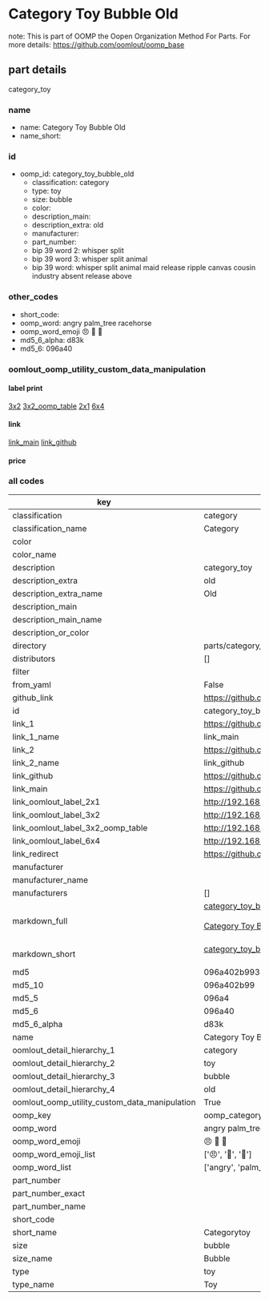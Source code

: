 # Category Toy Bubble Old  

note: This is part of OOMP the Oopen Organization Method For Parts. For more details: https://github.com/oomlout/oomp_base

##  part details
  



category_toy



### name
* name: Category Toy Bubble Old
* name_short: 
### id
* oomp_id: category_toy_bubble_old
  * classification: category
  * type: toy
  * size: bubble
  * color: 
  * description_main: 
  * description_extra: old
  * manufacturer: 
  * part_number: 
  * bip 39 word 2: whisper split
  * bip 39 word 3: whisper split animal
  * bip 39 word: whisper split animal maid release ripple canvas cousin industry absent release above

### other_codes
* short_code: 
* oomp_word: angry palm_tree racehorse
* oomp_word_emoji :angry: :palm_tree: :racehorse:
* md5_6_alpha: d83k
* md5_6: 096a40






### oomlout_oomp_utility_custom_data_manipulation
#### label print
[3x2](http://192.168.1.245:1112/?label=oomp%20d83k)
[3x2_oomp_table](http://192.168.1.108:1112/?label=oomp%20d83k)
[2x1](http://192.168.1.242:1112/?label=oomp%20d83k)
[6x4](http://192.168.1.55:1112/?label=oomp%20d83k)    

#### link

[link_main](https://github.com/oomlout/oomlout_oomp_version_1_messy/tree/main/parts/category_toy_bubble_old) [link_github](https://github.com/oomlout/oomlout_oomp_version_1_messy/tree/main/parts/category_toy_bubble_old)                             

#### price







### all codes 
| key | value |  
| --- | --- |  
| classification | category |  
| classification_name | Category |  
| color |  |  
| color_name |  |  
| description | category_toy |  
| description_extra | old |  
| description_extra_name | Old |  
| description_main |  |  
| description_main_name |  |  
| description_or_color |   |  
| directory | parts/category_toy_bubble_old |  
| distributors | [] |  
| filter |  |  
| from_yaml | False |  
| github_link | https://github.com/oomlout/oomlout_oomp_part_src/tree/main/parts/category_toy_bubble_old |  
| id | category_toy_bubble_old |  
| link_1 | https://github.com/oomlout/oomlout_oomp_version_1_messy/tree/main/parts/category_toy_bubble_old |  
| link_1_name | link_main |  
| link_2 | https://github.com/oomlout/oomlout_oomp_version_1_messy/tree/main/parts/category_toy_bubble_old |  
| link_2_name | link_github |  
| link_github | https://github.com/oomlout/oomlout_oomp_version_1_messy/tree/main/parts/category_toy_bubble_old |  
| link_main | https://github.com/oomlout/oomlout_oomp_version_1_messy/tree/main/parts/category_toy_bubble_old |  
| link_oomlout_label_2x1 | http://192.168.1.242:1112/?label=oomp%20d83k |  
| link_oomlout_label_3x2 | http://192.168.1.245:1112/?label=oomp%20d83k |  
| link_oomlout_label_3x2_oomp_table | http://192.168.1.108:1112/?label=oomp%20d83k |  
| link_oomlout_label_6x4 | http://192.168.1.55:1112/?label=oomp%20d83k |  
| link_redirect | https://github.com/oomlout/oomlout_oomp_version_1_messy/tree/main/parts/category_toy_bubble_old |  
| manufacturer |  |  
| manufacturer_name |  |  
| manufacturers | [] |  
| markdown_full | [category_toy_bubble_old](none)<br>[](none)<br>[Category Toy Bubble Old](none)<br><br> |  
| markdown_short | [category_toy_bubble_old](none)<br><br> |  
| md5 | 096a402b99316436e95a986012348fd4 |  
| md5_10 | 096a402b99 |  
| md5_5 | 096a4 |  
| md5_6 | 096a40 |  
| md5_6_alpha | d83k |  
| name | Category Toy Bubble Old |  
| oomlout_detail_hierarchy_1 | category |  
| oomlout_detail_hierarchy_2 | toy |  
| oomlout_detail_hierarchy_3 | bubble |  
| oomlout_detail_hierarchy_4 | old |  
| oomlout_oomp_utility_custom_data_manipulation | True |  
| oomp_key | oomp_category_toy_bubble_old |  
| oomp_word | angry palm_tree racehorse |  
| oomp_word_emoji | :angry: :palm_tree: :racehorse: |  
| oomp_word_emoji_list | [':angry:', ':palm_tree:', ':racehorse:'] |  
| oomp_word_list | ['angry', 'palm_tree', 'racehorse'] |  
| part_number |  |  
| part_number_exact |  |  
| part_number_name |  |  
| short_code |  |  
| short_name | Categorytoy |  
| size | bubble |  
| size_name | Bubble |  
| type | toy |  
| type_name | Toy |  
